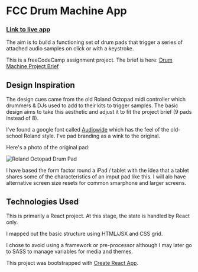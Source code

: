 # FCC Drum Machine App

### [Link to live app](https://jwhodge.github.io/drum-machine/)

The aim is to build a functioning set of drum pads that trigger a series of attached audio samples on click or with a keystroke. 

This is a freeCodeCamp assignment project. The brief is here: [Drum Machine Project Brief](https://www.freecodecamp.org/learn/front-end-development-libraries/front-end-development-libraries-projects/build-a-drum-machine)

## Design Inspiration

The design cues came from the old Roland Octopad midi controller which drummers & DJs used to add to their kits to trigger samples. The basic design aims to take this aesthetic and adjust it to fit the project brief (9 pads instead of 8).

I've found a google font called [Audiowide](https://fonts.google.com/specimen/Audiowide) which has the feel of the old-school Roland style. I've pad branding as a wink to the original. 

Here's a photo of the original pad:

![Roland Octopad Drum Pad](https://electricdenimstudios.com/wp-content/uploads/2016/01/Roland-Octapad-Pad-8-1.jpg)

I have based the form factor round a iPad / tablet with the idea that a tablet shares some of the characteristics of an imput pad like this. I will alo have alternative screen size resets for common smarphone and larger screens. 

## Technologies Used

This is primarily a React project. At this stage, the state is handled by React only. 

I mapped out the basic structure using HTML/JSX and CSS grid. 

I chose to avoid using a framework or pre-processor although I may later go to SASS  to manage variables for media and themes.  

This project was bootstrapped with [Create React App](https://github.com/facebook/create-react-app).




